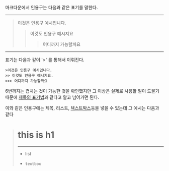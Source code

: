 마크다운에서 인용구는 다음과 같은 표기를 말한다.

***
>이것은 인용구 예시입니다.
>>이것도 인용구 예시지요
>>> 어디까지 가능할까요
***

표기는 다음과 같이  '>' 를 통해서 이뤄진다.

```
>이것은 인용구 예시입니다.
>> 이것도 인용구 예시지요.
>>> 어디까지 가능할까요
```

6번까지는 겹치는 것이 가능한 것을 확인했지만 그 이상은 실제로 사용할 일이 드물기 때문에 [제목의 표기법](contents/제목)과 같다고 알고 넘어가면 된다.

이와 같은 인용구에는 제목, 리스트, [텍스트박스](contents/TextBox)등을 넣을 수 있는데 그 예시는 다음과 같다

> # this is h1
> ***
> + list
> * `textbox`



